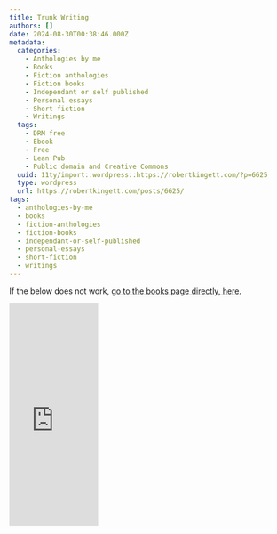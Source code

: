 ```yaml
---
title: Trunk Writing
authors: []
date: 2024-08-30T00:38:46.000Z
metadata:
  categories:
    - Anthologies by me
    - Books
    - Fiction anthologies
    - Fiction books
    - Independant or self published
    - Personal essays
    - Short fiction
    - Writings
  tags:
    - DRM free
    - Ebook
    - Free
    - Lean Pub
    - Public domain and Creative Commons
  uuid: 11ty/import::wordpress::https://robertkingett.com/?p=6625
  type: wordpress
  url: https://robertkingett.com/posts/6625/
tags:
  - anthologies-by-me
  - books
  - fiction-anthologies
  - fiction-books
  - independant-or-self-published
  - personal-essays
  - short-fiction
  - writings
---
```

If the below does not work, [go to the books page directly, here.](https://leanpub.com/trunkwriting)

<iframe loading="lazy" width="160" height="400" src="https://leanpub.com/trunkwriting/embed" frameborder="0" allowtransparency="true"></iframe>